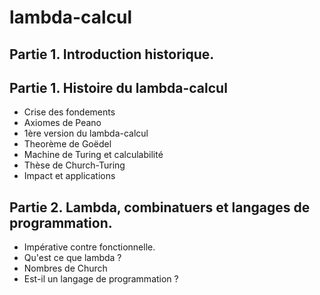 # lambda-calcul

## Partie 1. Introduction historique.
## Partie 1. Histoire du lambda-calcul

*  Crise des fondements
*  Axiomes de Peano
*  1ère version du lambda-calcul
*  Theorème de Goëdel
*  Machine de Turing et calculabilité
*  Thèse de Church-Turing
*  Impact et applications

## Partie 2. Lambda, combinatuers et langages de programmation.
*  Impérative contre fonctionnelle.
*  Qu'est ce que lambda ?
*  Nombres de Church
*  Est-il un langage de programmation ?

